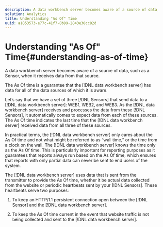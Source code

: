 ```yaml
---
description: A data workbench server becomes aware of a source of data, such as a Sensor, when it receives data from that source.
solution: Analytics
title: Understanding "As Of" Time
uuid: a1853573-e77c-41f7-8b99-2843e38cc82d
---
```


# Understanding "As Of" Time{#understanding-as-of-time}

A data workbench server becomes aware of a source of data, such as a Sensor, when it receives data from that source.

 The As Of time is a guarantee that the [!DNL data workbench server] has data for all of the data sources of which it is aware.

Let’s say that we have a set of three [!DNL Sensors] that send data to a [!DNL data workbench server]: WEB1, WEB2, and WEB3. As the [!DNL data workbench server] receives and processes the data from these [!DNL Sensors], it automatically comes to expect data from each of these sources. The As Of time indicates the last time that the [!DNL data workbench server] received data from all three of these sources.

In practical terms, the [!DNL data workbench server] only cares about the As Of time and not what might be referred to as “wall time,” or the time from a clock on the wall. The [!DNL data workbench server] knows the time only as the As Of time. This is particularly important for reporting purposes as it guarantees that reports always run based on the As Of time, which ensures that reports with only partial data can never be sent to end users of the system.

The [!DNL data workbench server] uses data that is sent from the transmitter to provide the As Of time, whether it be actual data collected from the website or periodic heartbeats sent by your [!DNL Sensors]. These heartbeats serve two purposes:

1. To keep an HTTP/1.1 persistent connection open between the [!DNL Sensor] and the [!DNL data workbench server]. 

1. To keep the As Of time current in the event that website traffic is not being collected and sent to the [!DNL data workbench server].

